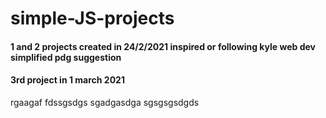 # simple-JS-projects
#### 1 and 2 projects created in 24/2/2021 inspired or following kyle web dev simplified pdg suggestion
#### 3rd project in 1 march 2021
rgaagaf
fdssgsdgs
sgadgasdga
sgsgsgsdgds

